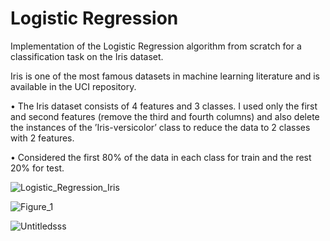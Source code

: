 # Logistic Regression
Implementation of the Logistic Regression algorithm from scratch for a classification task on the Iris dataset.

Iris is one of the most famous datasets in machine learning literature and is available in the UCI repository.

• The Iris dataset consists of 4 features and 3 classes. I used only the first and second features (remove the third and fourth columns) and also delete the instances of the ’Iris-versicolor’ class to reduce the data to 2 classes with 2 features.

• Considered the first 80% of the data in each class for train and the rest 20% for test.


![Logistic_Regression_Iris](https://user-images.githubusercontent.com/24508376/219871397-1cd43332-aa00-493c-b1da-48d61193a89e.png)


![Figure_1](https://user-images.githubusercontent.com/24508376/219871406-46d992d5-58f6-4a7d-99e2-2d16e5ebf76a.png)


![Untitledsss](https://user-images.githubusercontent.com/24508376/219871409-0452fd7b-3c83-497f-be7a-7533d6c8ccd8.png)
